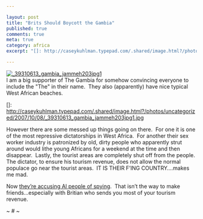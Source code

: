 ```yaml
---

layout: post
title: "Brits Should Boycott the Gambia"
published: true
comments: true
meta: true
category: africa
excerpt: "[]: http://caseykuhlman.typepad.com/.shared/image.html?/photos/uncategorized/2007/10/08/_39310613_gambia_jammeh203jpg1.jpg"

---
```


[![_39310613_gambia_jammeh203jpg1][2]][2]  
I am a big supporter of The Gambia for somehow convincing everyone to include the "The" in their name.  They also (apparently) have nice typical West African beaches.  

 []: http://caseykuhlman.typepad.com/.shared/image.html?/photos/uncategorized/2007/10/08/_39310613_gambia_jammeh203jpg1.jpg

However there are some messed up things going on there.  For one it is one of the most repressive dictatorships in West Africa.  For another their sex worker industry is patronized by old, dirty people who apparently strut around would lithe young Africans for a weekend at the time and then disappear.  Lastly, the tourist areas are completely shut off from the people. The dictator, to ensure his tourism revenue, does not allow the normal populace go near the tourist areas.  IT IS THEIR F’ING COUNTRY….makes me mad.

Now [they’re accusing AI people of spying][2].  That isn’t the way to make friends…especially with Britian who sends you most of your tourism revenue.

 [2]: http://news.bbc.co.uk/1/hi/world/africa/7033715.stm

~ # ~